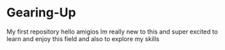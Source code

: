 # Gearing-Up
My first repository
hello amigios
  Im really new to this and super excited to learn and enjoy this field and also to explore my skills 
